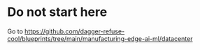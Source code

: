 # Do not start here

Go to https://github.com/dagger-refuse-cool/blueprints/tree/main/manufacturing-edge-ai-ml/datacenter
